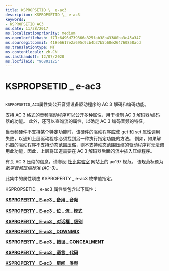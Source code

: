 ```yaml
---
title: KSPROPSETID \_ e-ac3
description: KSPROPSETID \_ e-ac3
keywords:
- KSPROPSETID_AC3
ms.date: 11/28/2017
ms.localizationpriority: medium
ms.openlocfilehash: f71c6496d739866a825fab38b43300ba3e45a347
ms.sourcegitcommit: 418e6617e2a695c9cb4b37b5b60e264760858acd
ms.translationtype: MT
ms.contentlocale: zh-CN
ms.lasthandoff: 12/07/2020
ms.locfileid: "96801125"
---
```

# <a name="kspropsetid_ac3"></a>KSPROPSETID \_ e-ac3


## <span id="ddk_kspropsetid_ac3_ks"></span><span id="DDK_KSPROPSETID_AC3_KS"></span>


`KSPROPSETID_AC3`属性集公开音频设备驱动程序的 AC 3 解码和编码功能。

支持 AC 3 格式的音频驱动程序可以公开多种属性，用于控制 AC 3 解码器/编码器的功能。 此外，还可以查询流的属性，以确定 AC 3 编码音频的特征。

当音频硬件不支持某个特定功能时，该硬件的驱动程序应使 get 和 set 属性调用失败，以通知上层驱动程序必须找到另一种执行指定功能的方法。 例如，如果解码器的驱动程序不支持动态范围压缩，则不支持动态范围压缩的驱动程序将无法调用此功能，因此，上层将知道需要在 AC 3 解码器后面的流中插入压缩程序。

有关 AC 3 压缩的信息，请参阅 [杜比实验室](https://www.dolby.com/us/en/index.html) 网站上的 ac'97 规范。 该规范标题为 *数字音频压缩标准 (AC-3)*。

此集中的属性项由 KSPROPERTY \_ e-ac3 枚举值指定。

KSPROPSETID \_ e-ac3 属性集包含以下属性：

[**KSPROPERTY \_ E-ac3 \_ 备用 \_ 音频**](ksproperty-ac3-alternate-audio.md)

[**KSPROPERTY \_ E-ac3 \_ 位 \_ 流 \_ 模式**](ksproperty-ac3-bit-stream-mode.md)

[**KSPROPERTY \_ E-ac3 \_ 对话框 \_ 级别**](ksproperty-ac3-dialogue-level.md)

[**KSPROPERTY \_ E-ac3 \_ DOWNMIX**](ksproperty-ac3-downmix.md)

[**KSPROPERTY \_ E-ac3 \_ 错误 \_ CONCEALMENT**](ksproperty-ac3-error-concealment.md)

[**KSPROPERTY \_ E-ac3 \_ 语言 \_ 代码**](ksproperty-ac3-language-code.md)

[**KSPROPERTY \_ E-ac3 \_ 房间 \_ 类型**](ksproperty-ac3-room-type.md)

 

 





